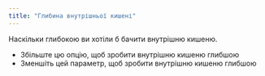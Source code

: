 ```yaml
---
title: "Глибина внутрішньої кишені"
---
```


Наскільки глибокою ви хотіли б бачити внутрішню кишеню.

- Збільште цю опцію, щоб зробити внутрішню кишеню глибшою
- Зменшіть цей параметр, щоб зробити внутрішню кишеню глибшою




